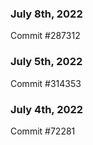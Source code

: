 ### July 8th, 2022

Commit #287312

### July 5th, 2022

Commit #314353


### July 4th, 2022

Commit #72281

